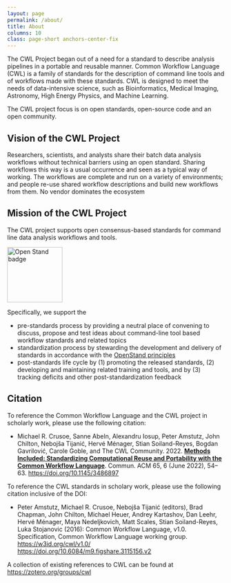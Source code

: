 ```yaml
---
layout: page
permalink: /about/
title: About
columns: 10
class: page-short anchors-center-fix
---
```


The CWL Project began out of a need for a standard to
describe analysis pipelines in a portable and reusable
manner. Common Workflow Language (CWL) is a family of standards
for the description of command line tools and of workflows made with these standards.
CWL is designed to meet the needs of data-intensive science, such as Bioinformatics, Medical Imaging, Astronomy, High Energy Physics, and Machine Learning.


The CWL project focus is on open standards, open-source code and an open community.


<h2 id="vision">Vision of the CWL Project</h2>

Researchers, scientists, and analysts share their batch data analysis workflows without technical barriers using an open standard. Sharing workflows this way is a usual occurrence and seen as a typical way of working. The workflows are complete and run on a variety of environments; and people re-use shared workflow descriptions and build new workflows from them. No vendor dominates the ecosystem

<h2 id="mission">Mission of the CWL Project</h2>

The CWL project supports open consensus-based standards for command line data analysis workflows and tools.


<div class="open-stand-container"><picture><source srcset="https://github.com/common-workflow-language/cwl-website/raw/main/openstand-128x128-blue.webp" type="image/webp"><img src="./Common Workflow Language_files/openstand-128x128-blue.png" alt="Open Stand badge" width="128" height="128"></picture></div>

Specifically, we support the
*    pre-standards process by providing a neutral place of convening to discuss, propose and test ideas about command-line tool based workflow standards and related topics
*    standardization process by stewarding the development and delivery of standards in accordance with the [OpenStand principles](https://open-stand.org/about-us/principles/)
*    post-standards life cycle by (1) promoting the released standards, (2) developing and maintaining related training and tools, and by (3) tracking deficits and other post-standardization feedback

## Citation

To reference the Common Workflow Language and the CWL project in scholarly work, please use the following citation:

* Michael R. Crusoe, Sanne Abeln, Alexandru Iosup, Peter Amstutz, John Chilton, Nebojša Tijanić, Hervé Ménager, Stian Soiland-Reyes, Bogdan Gavrilović, Carole Goble, and The CWL Community. 2022. **[Methods Included: Standardizing Computational Reuse and Portability with the Common Workflow Language](https://cacm.acm.org/magazines/2022/6/261172-methods-included/fulltext)**. Commun. ACM 65, 6 (June 2022), 54–63. https://doi.org/10.1145/3486897

To reference the CWL standards in scholary work, please use the following citation inclusive of the DOI:

* Peter Amstutz, Michael R. Crusoe, Nebojša Tijanić (editors), Brad Chapman, John Chilton, Michael Heuer, Andrey Kartashov, Dan Leehr, Hervé Ménager, Maya Nedeljkovich, Matt Scales, Stian Soiland-Reyes, Luka Stojanovic (2016):
Common Workflow Language, v1.0.
Specification, Common Workflow Language working group. <https://w3id.org/cwl/v1.0/> <https://doi.org/10.6084/m9.figshare.3115156.v2>

A collection of existing references to CWL can be found at <https://zotero.org/groups/cwl>
